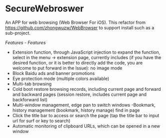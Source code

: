 # SecureWebroswer
An APP for web browsing (Web Browser For iOS). This refactor from https://github.com/zhongwuzw/WebBrowser to support install such as a sub-project.

*Features - Features*
- Extension function, through JavaScript injection to expand the function, select in the menu -> extension page, currently includes (if you have the desired function, or it is better to directly add the code, you are welcome to put forward in the Issue):
no image mode
- Block Baidu ads and banner promotions
- Eye protection mode (multiple colors available)
- Multi-tab browsing
- Cold boot restore browsing records, including current page and forward and backward pages (session restore, includes current page and backforward list)
- Multi-window management, edge pan to switch windows
-Bookmark, history management (bookmark, history manage) find in page
- Click the title bar to access or search the page (tap the title bar to input url for surf or key to search)
- Automatic monitoring of clipboard URLs, which can be opened in a new window
